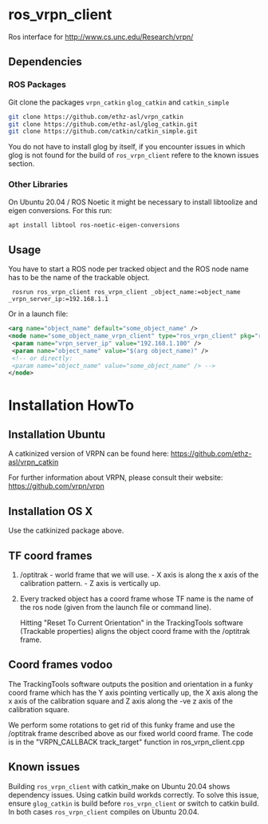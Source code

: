 ros_vrpn_client
===============

Ros interface for http://www.cs.unc.edu/Research/vrpn/

Dependencies
-------------------
### ROS Packages

Git clone the packages  `vrpn_catkin` `glog_catkin` and `catkin_simple`
```sh
git clone https://github.com/ethz-asl/vrpn_catkin
git clone https://github.com/ethz-asl/glog_catkin.git
git clone https://github.com/catkin/catkin_simple.git
```

You do not have to install glog by itself, if you encounter issues in which glog is not found for the build of `ros_vrpn_client` refere to the known issues section.

### Other Libraries
On Ubuntu 20.04 / ROS Noetic it might be necessary to install libtoolize and eigen conversions. For this run:
```sh
apt install libtool ros-noetic-eigen-conversions
```

Usage
-----------------
You have to start a ROS node per tracked object and the ROS node name has to be the name of the trackable object.

     rosrun ros_vrpn_client ros_vrpn_client _object_name:=object_name _vrpn_server_ip:=192.168.1.1

Or in a launch file:
```XML
<arg name="object_name" default="some_object_name" />
<node name="some_object_name_vrpn_client" type="ros_vrpn_client" pkg="ros_vrpn_client" output="screen">
 <param name="vrpn_server_ip" value="192.168.1.100" />
 <param name="object_name" value="$(arg object_name)" />
 <!-- or directly:
 <param name="object_name" value="some_object_name" /> -->
</node>
```
Installation HowTo
===============
Installation Ubuntu
-------------------
A catkinized version of VRPN can be found here: https://github.com/ethz-asl/vrpn_catkin

For further information about VRPN, please consult their website:
https://github.com/vrpn/vrpn

Installation OS X
-----------------
Use the catkinized package above.

TF coord frames
----------------

1. /optitrak
        - world frame that we will use.
        - X axis is along the x axis of the calibration pattern.
        - Z axis is vertically up.

2. Every tracked object has a coord frame whose TF name is the name of
   the ros node (given from the launch file or command line).

   Hitting "Reset To Current Orientation" in the TrackingTools
   software (Trackable properties) aligns the object coord frame with
   the /optitrak frame.

Coord frames vodoo
------------------
The TrackingTools software outputs the position and orientation in a
funky coord frame which has the Y axis pointing vertically up, the X
axis along the x axis of the calibration square and Z axis along the
-ve z axis of the calibration square.

We perform some rotations to get rid of this funky frame and use the
/optitrak frame described above as our fixed world coord frame. The
code is in the "VRPN_CALLBACK track_target" function in
ros_vrpn_client.cpp


## Known issues
Building `ros_vrpn_client` with catkin_make on Ubuntu 20.04 shows dependency issues. Using catkin build workds correctly. To solve this issue, ensure `glog_catkin` is build before `ros_vrpn_client` or switch to catkin build. In both cases `ros_vrpn_client` compiles on Ubuntu 20.04.